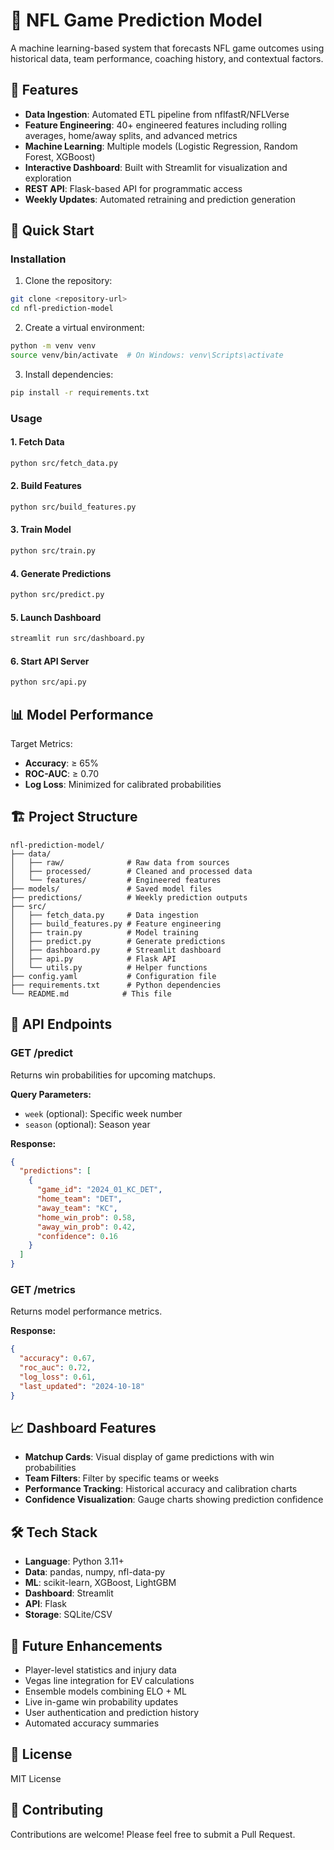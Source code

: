 # 🏈 NFL Game Prediction Model

A machine learning-based system that forecasts NFL game outcomes using historical data, team performance, coaching history, and contextual factors.

## 🎯 Features

- **Data Ingestion**: Automated ETL pipeline from nflfastR/NFLVerse
- **Feature Engineering**: 40+ engineered features including rolling averages, home/away splits, and advanced metrics
- **Machine Learning**: Multiple models (Logistic Regression, Random Forest, XGBoost)
- **Interactive Dashboard**: Built with Streamlit for visualization and exploration
- **REST API**: Flask-based API for programmatic access
- **Weekly Updates**: Automated retraining and prediction generation

## 🚀 Quick Start

### Installation

1. Clone the repository:
```bash
git clone <repository-url>
cd nfl-prediction-model
```

2. Create a virtual environment:
```bash
python -m venv venv
source venv/bin/activate  # On Windows: venv\Scripts\activate
```

3. Install dependencies:
```bash
pip install -r requirements.txt
```

### Usage

#### 1. Fetch Data
```bash
python src/fetch_data.py
```

#### 2. Build Features
```bash
python src/build_features.py
```

#### 3. Train Model
```bash
python src/train.py
```

#### 4. Generate Predictions
```bash
python src/predict.py
```

#### 5. Launch Dashboard
```bash
streamlit run src/dashboard.py
```

#### 6. Start API Server
```bash
python src/api.py
```

## 📊 Model Performance

Target Metrics:
- **Accuracy**: ≥ 65%
- **ROC-AUC**: ≥ 0.70
- **Log Loss**: Minimized for calibrated probabilities

## 🏗️ Project Structure

```
nfl-prediction-model/
├── data/
│   ├── raw/              # Raw data from sources
│   ├── processed/        # Cleaned and processed data
│   └── features/         # Engineered features
├── models/               # Saved model files
├── predictions/          # Weekly prediction outputs
├── src/
│   ├── fetch_data.py     # Data ingestion
│   ├── build_features.py # Feature engineering
│   ├── train.py          # Model training
│   ├── predict.py        # Generate predictions
│   ├── dashboard.py      # Streamlit dashboard
│   ├── api.py            # Flask API
│   └── utils.py          # Helper functions
├── config.yaml           # Configuration file
├── requirements.txt      # Python dependencies
└── README.md            # This file
```

## 🔌 API Endpoints

### GET /predict
Returns win probabilities for upcoming matchups.

**Query Parameters:**
- `week` (optional): Specific week number
- `season` (optional): Season year

**Response:**
```json
{
  "predictions": [
    {
      "game_id": "2024_01_KC_DET",
      "home_team": "DET",
      "away_team": "KC",
      "home_win_prob": 0.58,
      "away_win_prob": 0.42,
      "confidence": 0.16
    }
  ]
}
```

### GET /metrics
Returns model performance metrics.

**Response:**
```json
{
  "accuracy": 0.67,
  "roc_auc": 0.72,
  "log_loss": 0.61,
  "last_updated": "2024-10-18"
}
```

## 📈 Dashboard Features

- **Matchup Cards**: Visual display of game predictions with win probabilities
- **Team Filters**: Filter by specific teams or weeks
- **Performance Tracking**: Historical accuracy and calibration charts
- **Confidence Visualization**: Gauge charts showing prediction confidence

## 🛠️ Tech Stack

- **Language**: Python 3.11+
- **Data**: pandas, numpy, nfl-data-py
- **ML**: scikit-learn, XGBoost, LightGBM
- **Dashboard**: Streamlit
- **API**: Flask
- **Storage**: SQLite/CSV

## 📝 Future Enhancements

- Player-level statistics and injury data
- Vegas line integration for EV calculations
- Ensemble models combining ELO + ML
- Live in-game win probability updates
- User authentication and prediction history
- Automated accuracy summaries

## 📄 License

MIT License

## 🤝 Contributing

Contributions are welcome! Please feel free to submit a Pull Request.

